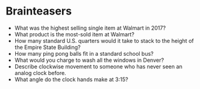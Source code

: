 # Brainteasers

* What was the highest selling single item at Walmart in 2017?
* What product is the most-sold item at Walmart?
* How many standard U.S. quarters would it take to stack to the height of the Empire State Building?
* How many ping pong balls fit in a standard school bus?
* What would you charge to wash all the windows in Denver?
* Describe clockwise movement to someone who has never seen an analog clock before.
* What angle do the clock hands make at 3:15?
